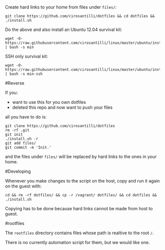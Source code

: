 Create hard links to your home from files under `files/`:

    git clone https://github.com/cirosantilli/dotfiles && cd dotfiles && ./install.sh

Do the above and also install an Ubuntu 12.04 survival kit:

    wget -O- https://raw.githubusercontent.com/cirosantilli/linux/master/ubuntu/install.sh | bash -s min

SSH only survival kit:

    wget -O- https://raw.githubusercontent.com/cirosantilli/linux/master/ubuntu/install.sh | bash -s min-ssh

#Reverse

If you:

- want to use this for you own dotfiles
- deleted this repo and now want to push your files

all you have to do is:

    git clone https://github.com/cirosantilli/dotfiles
    rm -rf .git
    git init
    ./install.sh -r
    git add files/
    git commit -m 'Init.'

and the files under `files/` will be replaced by hard links to the ones in your home.

#Developing

Whenever you make changes to the script on the host, copy and run it again on the guest with:

    cd && rm -rf dotfiles/ && cp -r /vagrant/ dotfiles/ && cd dotfiles && ./install.sh

Copying has to be done because hard links cannot be made from host to guest.

#rootfiles

The `rootfiles` directory contains files whose path is realtive to the root `/`.

There is no currently automation script for them, but we would like one.
